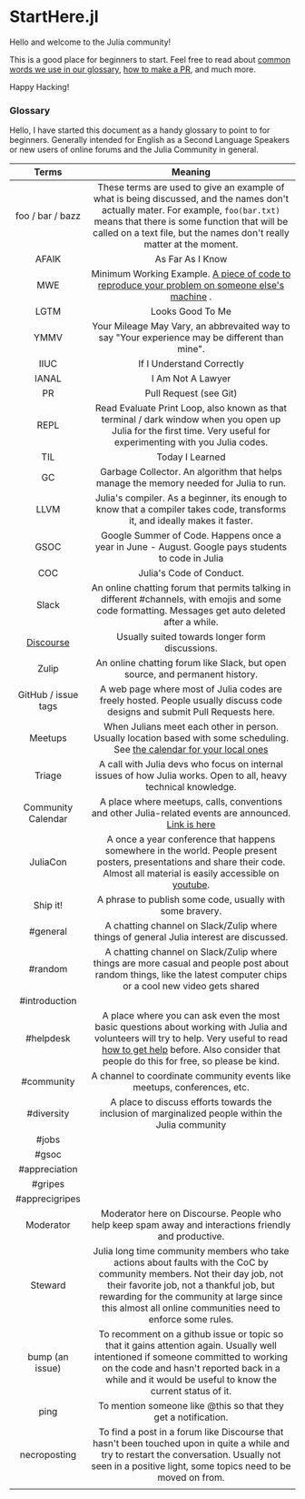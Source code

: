 # StartHere.jl

Hello and welcome to the Julia community!

This is a good place for beginners to start. Feel free to read about [common words we use in our glossary](), [how to make a PR](), and much more. 

Happy Hacking!

### Glossary

Hello, I have started this document as a handy glossary to point to for beginners. Generally intended for English as a Second Language Speakers or new users of online forums and the Julia Community in general.


|        Terms        |    Meaning   |
|:-------------------:|:------------------------------------------------------:|
| foo / bar / bazz    | These terms are used to give an example of what is being discussed, and the names don't actually mater. For example, `foo(bar.txt)` means that there is some function that will be called on a text file, but the names don't really matter at the moment. |
| AFAIK               |  As Far As I Know |
| MWE                 | Minimum Working Example. [A piece of code to reproduce your problem on someone else's machine](https://discourse.julialang.org/t/psa-make-it-easier-to-help-you/) .|
| LGTM                | Looks Good To Me |
| YMMV                | Your Mileage May Vary, an abbrevaited way to say "Your experience may be different than mine". |
| IIUC                | If I Understand Correctly |
| IANAL               | I Am Not A Lawyer  |
| PR                  | Pull Request (see Git) |
| REPL | Read Evaluate Print Loop, also known as that terminal / dark window when you open up Julia for the first time. Very useful for experimenting with you Julia codes. |
| TIL                 | Today I Learned |
| GC                  | Garbage Collector. An algorithm that helps manage the memory needed for Julia to run. |
| LLVM                | Julia's compiler. As a beginner, its enough to know that a compiler takes code, transforms it, and ideally makes it faster. |
| GSOC                | Google Summer of Code. Happens once a year in June - August. Google pays students to code in Julia |
| COC                 | Julia's Code of Conduct. |
| Slack               | An online chatting forum that permits talking in different #channels, with emojis and some code formatting. Messages get auto deleted after a while. |
| [Discourse](https;//discourse.julialang.org)           | Usually suited towards longer form discussions. |
| Zulip               | An online chatting forum like Slack, but open source, and permanent history. |
| GitHub / issue tags | A web page where most of Julia codes are freely hosted. People usually discuss code designs and submit Pull Requests here. |
| Meetups             | When Julians meet each other in person. Usually location based with some scheduling. See [the calendar for your local ones]() |
| Triage              | A call with Julia devs who focus on internal issues of how Julia works. Open to all, heavy technical knowledge. |
| Community Calendar     |         A place where meetups, calls, conventions and other Julia-related events are announced. [Link is here](https://julialang.org/community/#events) |
| JuliaCon            | A once a year conference that happens somewhere in the world. People present posters, presentations and share their code. Almost all material is easily accessible on [youtube](https://www.youtube.com/watch?v=rAxzR7lMGDM&t=3s). |
| Ship it!            |           A phrase to publish some code, usually with some bravery. |
| #general            |             A chatting channel on Slack/Zulip where things of general Julia interest are discussed.|
| #random             |         A chatting channel on Slack/Zulip where things are more casual and people post about random things, like the latest computer chips or a cool new video gets shared |
| #introduction | |
| #helpdesk           | A place where you can ask even the most basic questions about working with Julia and volunteers will try to help. Very useful to read [how to get help](https://discourse.julialang.org/t/psa-make-it-easier-to-help-you/) before. Also consider that people do this for free, so please be kind. |
| #community          |              A channel to coordinate community events like meetups, conferences, etc. |
| #diversity          |                  A place to discuss efforts towards the inclusion of marginalized people within the Julia community |
|#jobs ||
| #gsoc ||
| #appreciation ||
| #gripes ||
| #apprecigripes ||
| Moderator           |                          Moderator here on Discourse. People who help keep spam away and interactions friendly and productive. |
| Steward             |                 Julia long time community members who take actions about faults with the CoC by community members. Not their day job, not their favorite job, not a thankful job, but rewarding for the community at large since this almost all online communities need to enforce some rules. |
| bump (an issue)                |              To recomment on a github issue or topic so that it gains attention again. Usually well intentioned if someone committed to working on the code and hasn't reported back in a while and it would be useful to know the current status of it. |
| ping                |                      To mention someone like @this so that they get a notification. |
| necroposting        |          To find a post in a forum like Discourse that hasn't been touched upon in quite a while and try to restart the conversation. Usually not seen in a positive light, some topics need to be moved on from. |
|||

